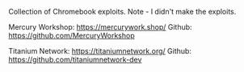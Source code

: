 Collection of Chromebook exploits. Note - I didn't make the exploits.

Mercury Workshop: https://mercurywork.shop/ Github: https://github.com/MercuryWorkshop

Titanium Network: https://titaniumnetwork.org/ Github: https://github.com/titaniumnetwork-dev

